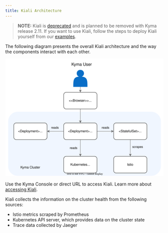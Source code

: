 ```yaml
---
title: Kiali Architecture
---
```


> **NOTE:** Kiali is [deprecated](https://kyma-project.io/blog/kiali-deprecation) and is planned to be removed with Kyma release 2.11. If you want to use Kiali, follow the steps to deploy Kiali yourself from our [examples](https://github.com/kyma-project/examples/blob/main/kiali/README.md).

The following diagram presents the overall Kiali architecture and the way the components interact with each other.

![Kiali architecture](./assets/obsv-kiali-architecture.svg)

Use the Kyma Console or direct URL to access Kiali. Learn more about [accessing Kiali](../../04-operation-guides/security/sec-06-access-expose-grafana.md).

Kiali collects the information on the cluster health from the following sources:

* Istio metrics scraped by Prometheus
* Kubernetes API server, which provides data on the cluster state
* Trace data collected by Jaeger
